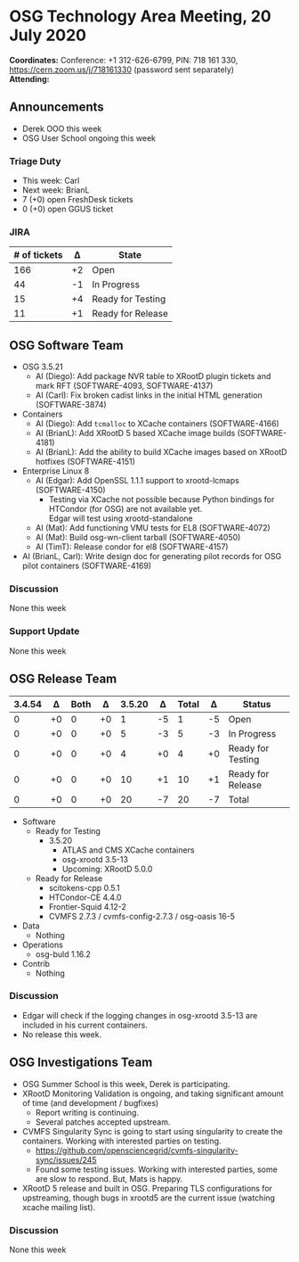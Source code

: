 # OSG Technology Area Meeting, 20 July 2020

**Coordinates:** Conference: +1 312-626-6799, PIN: 718 161 330, <https://cern.zoom.us/j/718161330> (password sent separately)  
**Attending:**   


## Announcements

-   Derek OOO this week
-   OSG User School ongoing this week


### Triage Duty

-   This week: Carl
-   Next week: BrianL
-   7 (+0) open FreshDesk tickets
-   0 (+0) open GGUS ticket


### JIRA

| # of tickets | &Delta; | State             |
|------------ |------- |----------------- |
| 166          | +2      | Open              |
| 44           | -1      | In Progress       |
| 15           | +4      | Ready for Testing |
| 11           | +1      | Ready for Release |


## OSG Software Team

-   OSG 3.5.21  
    -   AI (Diego): Add package NVR table to XRootD plugin tickets and mark RFT (SOFTWARE-4093, SOFTWARE-4137)
    -   AI (Carl): Fix broken cadist links in the initial HTML generation (SOFTWARE-3874)
-   Containers  
    -   AI (Diego): Add `tcmalloc` to XCache containers (SOFTWARE-4166)
    -   AI (BrianL): Add XRootD 5 based XCache image builds (SOFTWARE-4181)
    -   AI (BrianL): Add the ability to build XCache images based on XRootD hotfixes (SOFTWARE-4151)
-   Enterprise Linux 8  
    -   AI (Edgar): Add OpenSSL 1.1.1 support to xrootd-lcmaps (SOFTWARE-4150)  
        -   Testing via XCache not possible because Python bindings for HTCondor (for OSG) are not available yet.  
            Edgar will test using xrootd-standalone
    -   AI (Mat): Add functioning VMU tests for EL8 (SOFTWARE-4072)
    -   AI (Mat): Build osg-wn-client tarball (SOFTWARE-4050)
    -   AI (TimT): Release condor for el8 (SOFTWARE-4157)
-   AI (BrianL, Carl): Write design doc for generating pilot records for OSG pilot containers (SOFTWARE-4169)


### Discussion

None this week  


### Support Update

None this week  


## OSG Release Team

| 3.4.54 | &Delta; | Both | &Delta; | 3.5.20 | &Delta; | Total | &Delta; | Status            |
| ------ | ------- | ---- | ------- | ------ | ------- | ----- | ------- | ----------------- |
| 0      | +0      | 0    | +0      | 1      | -5      | 1     | -5      | Open              |
| 0      | +0      | 0    | +0      | 5      | -3      | 5     | -3      | In Progress       |
| 0      | +0      | 0    | +0      | 4      | +0      | 4     | +0      | Ready for Testing |
| 0      | +0      | 0    | +0      | 10     | +1      | 10    | +1      | Ready for Release |
| 0      | +0      | 0    | +0      | 20     | -7      | 20    | -7      | Total             |

-   Software  
    -   Ready for Testing  
        -   3.5.20  
            -   ATLAS and CMS XCache containers
            -   osg-xrootd 3.5-13
            -   Upcoming: XRootD 5.0.0
    -   Ready for Release  
        -   scitokens-cpp 0.5.1
        -   HTCondor-CE 4.4.0
        -   Frontier-Squid 4.12-2
        -   CVMFS 2.7.3 / cvmfs-config-2.7.3 / osg-oasis 16-5
-   Data  
    -   Nothing
-   Operations  
    -   osg-buld 1.16.2
-   Contrib  
    -   Nothing


### Discussion

-   Edgar will check if the logging changes in osg-xrootd 3.5-13 are included in his current containers.
-   No release this week.


## OSG Investigations Team

-   OSG Summer School is this week, Derek is participating.
-   XRootD Monitoring Validation is ongoing, and taking significant amount of time (and development / bugfixes)  
    -   Report writing is continuing.
    -   Several patches accepted upstream.
-   CVMFS Singularity Sync is going to start using singularity to create the containers.  Working with interested parties on testing.  
    -   <https://github.com/opensciencegrid/cvmfs-singularity-sync/issues/245>
    -   Found some testing issues.  Working with interested parties, some are slow to respond.  But, Mats is happy.
-   XRootD 5 release and built in OSG.  Preparing TLS configurations for upstreaming, though bugs in xrootd5 are the current issue (watching xcache mailing list).


### Discussion

None this week
